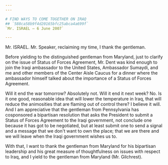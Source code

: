 ```yaml
---
---

# FIND WAYS TO COME TOGETHER ON IRAQ
## `588ca58b9f4d20165bfc25abca4a699f`
`Mr. ISRAEL — 6 June 2007`

---
```



Mr. ISRAEL. Mr. Speaker, reclaiming my time, I thank the gentleman.

Before yielding to the distinguished gentleman from Maryland, just to 
clarify on the issue of Status of Forces Agreement, Mr. Dent was kind 
enough to join the Iraqi ambassador to the United States, Ambassador 
Sumaydi, and me and other members of the Center Aisle Caucus for a 
dinner where the ambassador himself talked about the importance of a 
Status of Forces Agreement.

Will it end the war tomorrow? Absolutely not. Will it end it next 
week? No. Is it one good, reasonable idea that will lower the 
temperature in Iraq, that will reduce the animosities that are flaming 
out of control there? I believe it will. And I am appreciative that the 
gentleman from Pennsylvania has cosponsored a bipartisan resolution 
that asks the President to submit a Status of Forces Agreement to the 
Iraqi government, not conclude one because it has got to be negotiated, 
but at least submit one to send a signal and a message that we don't 
want to own the place; that we are there and we will leave when the 
Iraqi government wishes us to.

With that, I want to thank the gentleman from Maryland for his 
bipartisan leadership and his great measure of thoughtfulness on issues 
with respect to Iraq, and I yield to the gentleman from Maryland (Mr. 
Gilchrest).